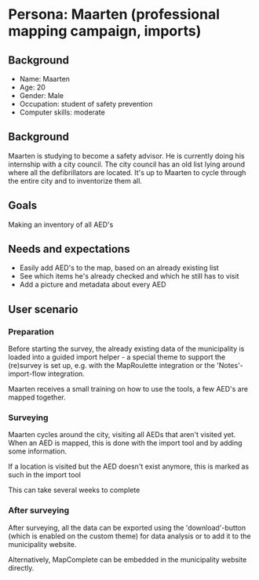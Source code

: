 # Persona: Maarten (professional mapping campaign, imports)

## Background

- Name: Maarten
- Age: 20
- Gender: Male
- Occupation: student of safety prevention
- Computer skills: moderate

## Background

Maarten is studying to become a safety advisor. He is currently doing his internship with a city council.
The city council has an old list lying around where all the defibrillators are located.
It's up to Maarten to cycle through the entire city and to inventorize them all.

## Goals

Making an inventory of all AED's

## Needs and expectations

- Easily add AED's to the map, based on an already existing list
- See which items he's already checked and which he still has to visit
- Add a picture and metadata about every AED

## User scenario

### Preparation

Before starting the survey, the already existing data of the municipality is loaded into a guided import helper - a special theme to support the (re)survey is set up, e.g. with the MapRoulette integration or the 'Notes'-import-flow integration.

Maarten receives a small training on how to use the tools, a few AED's are mapped together.

### Surveying

Maarten cycles around the city, visiting all AEDs that aren't visited yet.
When an AED is mapped, this is done with the import tool and by adding some information.

If a location is visited but the AED doesn't exist anymore, this is marked as such in the import tool

This can take several weeks to complete

### After surveying

After surveying, all the data can be exported using the 'download'-button (which is enabled on the custom theme) for data analysis or to add it to the municipality website.

Alternatively, MapComplete can be embedded in the municipality website directly. 


